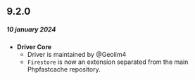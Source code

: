 ## 9.2.0
##### 10 january 2024
- __Driver Core__
    - Driver is maintained by @Geolim4
    - `Firestore` is now an extension separated from the main Phpfastcache repository.
